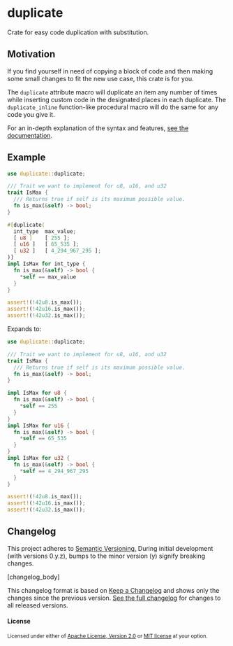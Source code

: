 duplicate
=============================

Crate for easy code duplication with substitution.

## Motivation

If you find yourself in need of copying a block of code and then making some small changes to fit the new use case, this crate is for you.

The `duplicate` attribute macro will duplicate an item any number of times while inserting custom code in the designated places in each duplicate.
The `duplicate_inline` function-like procedural macro will do the same for any code you give it.

For an in-depth explanation of the syntax and features, [see the documentation](https://docs.rs/duplicate).

## Example

```rust
use duplicate::duplicate;

/// Trait we want to implement for u8, u16, and u32
trait IsMax {
  /// Returns true if self is its maximum possible value.
  fn is_max(&self) -> bool;
}

#[duplicate(
  int_type  max_value;
  [ u8 ]    [ 255 ];
  [ u16 ]   [ 65_535 ];
  [ u32 ]   [ 4_294_967_295 ];
)]
impl IsMax for int_type {
  fn is_max(&self) -> bool {
    *self == max_value
  }
}

assert!(!42u8.is_max());
assert!(!42u16.is_max());
assert!(!42u32.is_max());
```
Expands to:

```rust
use duplicate::duplicate;

/// Trait we want to implement for u8, u16, and u32
trait IsMax {
  /// Returns true if self is its maximum possible value.
  fn is_max(&self) -> bool;
}

impl IsMax for u8 {
  fn is_max(&self) -> bool {
    *self == 255
  }
}
impl IsMax for u16 {
  fn is_max(&self) -> bool {
    *self == 65_535
  }
}
impl IsMax for u32 {
  fn is_max(&self) -> bool {
    *self == 4_294_967_295
  }
}

assert!(!42u8.is_max());
assert!(!42u16.is_max());
assert!(!42u32.is_max());
```

## Changelog

This project adheres to [Semantic Versioning.](https://semver.org/spec/v2.0.0.html)
During initial development (with versions 0.y.z), bumps to the minor version (y) signify breaking changes.

[changelog_body]

This changelog format is based on [Keep a Changelog](https://keepachangelog.com/en/1.0.0/) and shows only the changes since the previous version.
[See the full changelog](https://github.com/Emoun/duplicate/blob/master/CHANGELOG.md) for changes to all released versions.

#### License

<sup>
Licensed under either of <a href="LICENSE-APACHE">Apache License, Version
2.0</a> or <a href="LICENSE-MIT">MIT license</a> at your option.
</sup>
